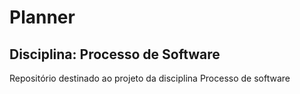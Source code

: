  <h1> Planner</h1>
<h2> Disciplina: Processo de Software</h2>
Repositório destinado ao projeto da disciplina Processo de software
